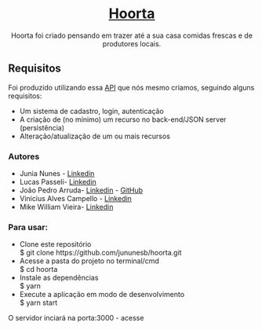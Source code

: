<h1 align="center">
  <a href="hoorta-ten.vercel.app">Hoorta</a>
</h1>
<p align="center">Hoorta foi criado pensando em trazer até a sua casa comidas frescas e de produtores locais.</p>


<h2>Requisitos</h2>
<p>Foi produzido utilizando essa <a href="https://hoorta-api-doc.vercel.app/">API</a> que nós mesmo criamos, seguindo alguns requisitos:</p>
<ul>
  <li>Um sistema de cadastro, login, autenticação</li>
  <li>A criação de (no mínimo) um recurso no back-end/JSON server (persistência)</li>
  <li>Alteração/atualização de um ou mais recursos</li>
</ul>

<h3>Autores</h3>
<ul>
  <li>
  Junia Nunes - <a href="https://www.linkedin.com/in/jununesb/">Linkedin</a>
  </li>
  <li>
  Lucas Passeli- <a href="https://www.linkedin.com/in/lucas-passeli/">Linkedin</a>
  </li>
  <li>
  João Pedro Arruda- <a href="https://www.linkedin.com/in/jparruda/">Linkedin</a> - <a href="https://github.com/7Cass">GitHub</a>
  </li>
  <li>
  Vinicius Alves Campello - <a href="https://www.linkedin.com/in/viniciusac29/">Linkedin</a>
  </li>
  <li>
  Mike William Vieira- <a href="https://www.linkedin.com/in/mike-william-vieira-45963014b/">Linkedin</a>
  </li>
</ul>


<h3>Para usar:</h3>
<ul>
  <li>Clone este repositório</li>
       $ git clone https://github.com/jununesb/hoorta.git

  <li>Acesse a pasta do projeto no terminal/cmd</li>
       $ cd hoorta

  <li>Instale as dependências</li>
       $ yarn

  <li>Execute a aplicação em modo de desenvolvimento</li>
       $ yarn start
</ul>
<p>O servidor inciará na porta:3000 - acesse <http://localhost:3000></p>
